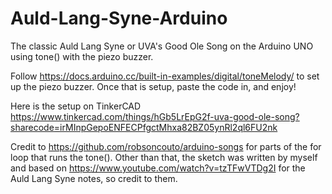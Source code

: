 # Auld-Lang-Syne-Arduino
The classic Auld Lang Syne or UVA's Good Ole Song on the Arduino UNO using tone() with the piezo buzzer.

Follow https://docs.arduino.cc/built-in-examples/digital/toneMelody/ to set up the piezo buzzer.
Once that is setup, paste the code in, and enjoy!

Here is the setup on TinkerCAD https://www.tinkercad.com/things/hGb5LrEpG2f-uva-good-ole-song?sharecode=irMInpGepoENFECPfgctMhxa82BZ05ynRl2ql6FU2nk

Credit to https://github.com/robsoncouto/arduino-songs for parts of the for loop that runs the tone().
Other than that, the sketch was written by myself and based on https://www.youtube.com/watch?v=tzTFwVTDg2I for the Auld Lang Syne notes, so credit to them.
